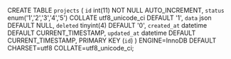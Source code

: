 CREATE TABLE `projects` (
  `id` int(11) NOT NULL AUTO_INCREMENT,
  `status` enum('1','2','3','4','5') COLLATE utf8_unicode_ci DEFAULT '1',
  `data` json DEFAULT NULL,
  `deleted` tinyint(4) DEFAULT '0',
  `created_at` datetime DEFAULT CURRENT_TIMESTAMP,
  `updated_at` datetime DEFAULT CURRENT_TIMESTAMP,
  PRIMARY KEY (`id`)
) ENGINE=InnoDB DEFAULT CHARSET=utf8 COLLATE=utf8_unicode_ci;
